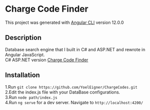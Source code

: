 # Charge Code Finder
This project was generated with [Angular CLI](https://github.com/angular/angular-cli) version 12.0.0

## Description
Database search engine that I built in C# and ASP.NET and rewrote in Angular JavaScript.<br/>
C# ASP.NET version [Charge Code Finder](https://github.com/YoelEigner/Charge-Code-Finder/)

## Installation
1.Run ```git clone https://github.com/YoelEigner/ChargeCodes.git```<br/>
2.Edit the index.js file with your DataBase configurations.<br/>
3.Run ```node path/index.js```<br/>
4.Run ```ng serve``` for a dev server. Navigate to ```http://localhost:4200/```
